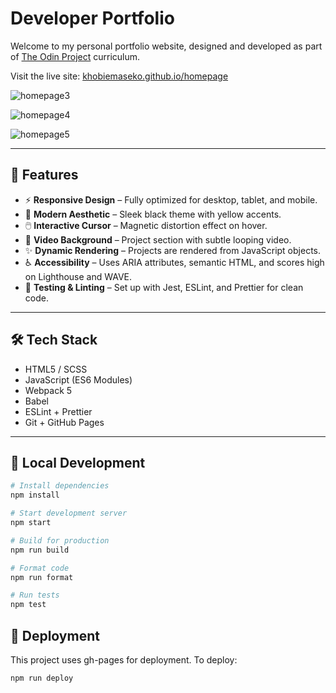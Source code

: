 # Developer Portfolio

Welcome to my personal portfolio website, designed and developed as part of [The Odin Project](https://www.theodinproject.com/) curriculum. 

Visit the live site: [khobiemaseko.github.io/homepage](https://khobiemaseko.github.io/homepage)

![homepage3](https://github.com/user-attachments/assets/b8739269-434d-4e6a-b9e7-8c4e445a8ce1)

![homepage4](https://github.com/user-attachments/assets/39dcca85-c80e-4306-a4d7-c27b76cd4629)

![homepage5](https://github.com/user-attachments/assets/d628c2c5-9a9c-4061-a8c1-031072a84716)


---

## 🚀 Features

- ⚡ **Responsive Design** – Fully optimized for desktop, tablet, and mobile.
- 🎨 **Modern Aesthetic** – Sleek black theme with yellow accents.
- 🖱️ **Interactive Cursor** – Magnetic distortion effect on hover.
- 🎥 **Video Background** – Project section with subtle looping video.
- ✨ **Dynamic Rendering** – Projects are rendered from JavaScript objects.
- ♿ **Accessibility** – Uses ARIA attributes, semantic HTML, and scores high on Lighthouse and WAVE.
- 🧪 **Testing & Linting** – Set up with Jest, ESLint, and Prettier for clean code.

---

## 🛠️ Tech Stack

- HTML5 / SCSS
- JavaScript (ES6 Modules)
- Webpack 5
- Babel
- ESLint + Prettier
- Git + GitHub Pages

---

## 🧪 Local Development

```bash
# Install dependencies
npm install

# Start development server
npm start

# Build for production
npm run build

# Format code
npm run format

# Run tests
npm test
```

## 🚀 Deployment
This project uses gh-pages for deployment. To deploy:
```bash
npm run deploy
```


